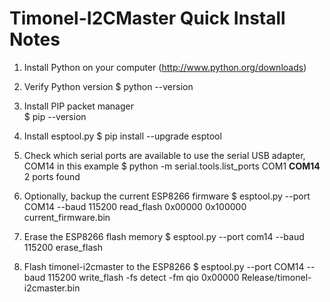Timonel-I2CMaster Quick Install Notes
=====================================
1) Install Python on your computer (http://www.python.org/downloads)

2) Verify Python version
   $ python --version

3) Install PIP packet manager  
   $ pip --version

4) Install esptool.py
   $ pip install --upgrade esptool

5) Check which serial ports are available to use the serial USB adapter, COM14 in this example
   $ python -m serial.tools.list_ports
   COM1
   __COM14__
   2 ports found

6) Optionally, backup the current ESP8266 firmware
   $ esptool.py --port COM14 --baud 115200 read_flash 0x00000 0x100000 current_firmware.bin

7) Erase the ESP8266 flash memory
   $ esptool.py --port com14 --baud 115200 erase_flash

8) Flash timonel-i2cmaster to the ESP8266
   $ esptool.py --port COM14 --baud 115200 write_flash -fs detect -fm qio 0x00000 Release/timonel-i2cmaster.bin
   
